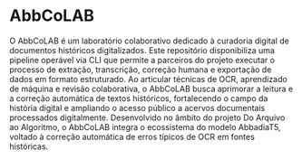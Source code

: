 # AbbCoLAB
O AbbCoLAB é um laboratório colaborativo dedicado à curadoria digital de documentos históricos digitalizados. Este repositório disponibiliza uma pipeline operável via CLI que permite a parceiros do projeto executar o processo de extração, transcrição, correção humana e exportação de dados em formato estruturado.
Ao articular técnicas de OCR, aprendizado de máquina e revisão colaborativa, o AbbCoLAB busca aprimorar a leitura e a correção automática de textos históricos, fortalecendo o campo da história digital e ampliando o acesso público a acervos documentais processados digitalmente.
Desenvolvido no âmbito do projeto Do Arquivo ao Algoritmo, o AbbCoLAB integra o ecossistema do modelo AbbadiaT5, voltado à correção automática de erros típicos de OCR em fontes históricas.
